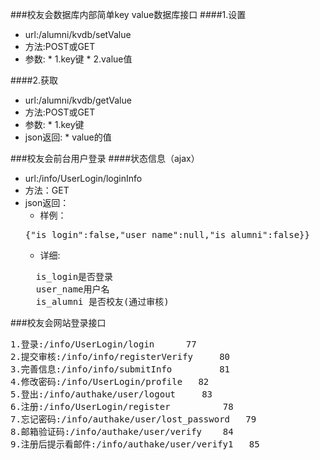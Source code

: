 ###校友会数据库内部简单key value数据库接口
####1.设置
  * url:/alumni/kvdb/setValue
  *  方法:POST或GET
  *  参数:
    *  1.key键
    *  2.value值

####2.获取
  *  url:/alumni/kvdb/getValue
  *  方法:POST或GET
  *  参数:
    *  1.key键
  *  json返回:
    *  value的值

###校友会前台用户登录
####状态信息（ajax）
 * url:/info/UserLogin/loginInfo
 * 方法：GET
 * json返回：
   * 样例：
   <pre>
   {"is_login":false,"user_name":null,"is_alumni":false}}
   </pre>
   * 详细:
   <pre>
     is_login是否登录
     user_name用户名
     is_alumni 是否校友(通过审核)
   </pre>

###校友会网站登录接口
<pre>
1.登录:/info/UserLogin/login      77
2.提交审核:/info/info/registerVerify     80
3.完善信息:/info/info/submitInfo         81
4.修改密码:/info/UserLogin/profile   82
5.登出:/info/authake/user/logout     83
6.注册:/info/UserLogin/register          78
7.忘记密码:/info/authake/user/lost_password   79
8.邮箱验证码:/info/authake/user/verify    84
9.注册后提示看邮件:/info/authake/user/verify1   85
</pre>